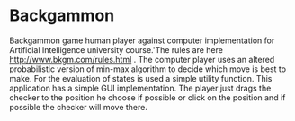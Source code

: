 # Backgammon

Backgammon game human  player against computer implementation for Artificial Intelligence university course.'The rules are here http://www.bkgm.com/rules.html . The computer player uses an altered probabilistic version of min-max algorithm to decide which move is best to make. For the evaluation of states is used a simple utility function. This application has  a simple GUI implementation. The player just drags the checker to the position he choose if possible or click on the position and if possible the checker will move there.  
